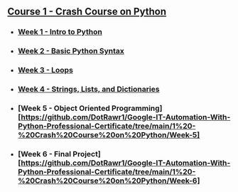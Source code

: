 ## [Course 1 - Crash Course on Python](https://github.com/DotRawr1/Google-IT-Automation-With-Python-Professional-Certificate/tree/main/1%20-%20Crash%20Course%20on%20Python)
- ### [Week 1 - Intro to Python](https://github.com/DotRawr1/Google-IT-Automation-With-Python-Professional-Certificate/tree/main/1%20-%20Crash%20Course%20on%20Python/Week-1)
- ### [Week 2 - Basic Python Syntax](https://github.com/DotRawr1/Google-IT-Automation-With-Python-Professional-Certificate/tree/main/1%20-%20Crash%20Course%20on%20Python/Week-2)
- ### [Week 3 - Loops](https://github.com/DotRawr1/Google-IT-Automation-With-Python-Professional-Certificate/tree/main/1%20-%20Crash%20Course%20on%20Python/Week-3)
- ### [Week 4 - Strings, Lists, and Dictionaries](https://github.com/DotRawr1/Google-IT-Automation-With-Python-Professional-Certificate/tree/main/1%20-%20Crash%20Course%20on%20Python/Week-4)
- ### [Week 5 - Object Oriented Programming][https://github.com/DotRawr1/Google-IT-Automation-With-Python-Professional-Certificate/tree/main/1%20-%20Crash%20Course%20on%20Python/Week-5]
- ### [Week 6 - Final Project][https://github.com/DotRawr1/Google-IT-Automation-With-Python-Professional-Certificate/tree/main/1%20-%20Crash%20Course%20on%20Python/Week-6]